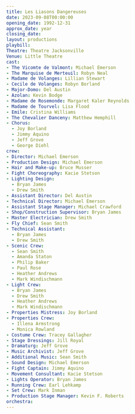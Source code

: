 ```yaml
---
title: Les Liasons Dangereuses
date: 2023-09-08T00:00:00
opening_date: 1992-12-31
approx_date: year
closing_date:
layout: productions
playbill:
Theatre: Theatre Jacksonville
Venue: Little Theatre
cast:
- The Vicomte de Valmont: Michael Emerson
- The Marquise de Merteuil: Robyn Neal
- Madame de Volanges: Lillian Stewart
- Cecile de Volanges: Robyn Borland
- Major-Domo: Del Austin
- Azolan: Kevin Bodge
- Madame de Rosemonde: Margaret Kaler Reynolds
- Madame de Tourvel: Lisa Flood
- Emile: Cristina Williams
- The Chevalier Danceny: Matthew Hemphill
- Chorus:
  - Joy Borland
  - Jimmy Aquino
  - Jeff Grove
  - George Diehl
crew:
- Director: Michael Emerson
- Production Design: Michael Emerson
- Hair and Make-up: Bruce Musser
- Fight Choreography: Kacie Stetson
- Lighting Design:
  - Bryan James
  - Drew Smith
- Assistant Director: Del Austin
- Technical Director: Michael Emerson
- Assistant Stage Manager: Michael Crawford
- Shop/Construction Supervisor: Bryan James
- Master Electrician: Drew Smith
- Fly Chief: Sean Smith
- Technical Assistant:
  - Bryan James
  - Drew Smith
- Scenic Crew:
  - Sean Smith
  - Amanda Staton
  - Philip Baker
  - Paul Rose
  - Heather Andrews
  - Mark Windischmann
- Light Crew:
  - Bryan James
  - Drew Smith
  - Heather Andrews
  - Mark Windischmann
- Properties Mistress: Joy Borland
- Properties Crew:
  - Illena Armstrong
  - Monica Rowland
- Costume Crew: Tracey Gallagher
- Stage Dressings: Jill Royal
- Dramaturg: Jeff Grove
- Music Archivist: Jeff Grove
- Additional Music: Sean Smith
- Sound Design: Michael Emerson
- Fight Captain: Jimmy Aquino
- Movement Consultant: Kacie Stetson
- Lights Operator: Bryan James
- Running Crew: Earl Lehkamp
- Set Crew: Mark Inman
- Production Stage Manager: Kevin F. Roberts
orchestra:
---
```

